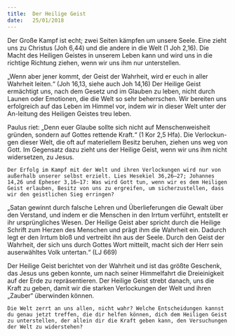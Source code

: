 ```yaml
---
title:  Der Heilige Geist
date:   25/01/2018
---
```


Der Große Kampf ist echt; zwei Seiten kämpfen um unsere Seele. Eine zieht uns zu Christus (Joh 6,44) und die andere in die Welt (1 Joh 2,16). Die Macht des Heiligen Geistes in unserem Leben kann und wird uns in die richtige Richtung ziehen, wenn wir uns ihm nur unterstellen. 

„Wenn aber jener kommt, der Geist der Wahrheit, wird er euch in aller Wahrheit leiten.“ (Joh 16,13, siehe auch Joh 14,16) Der Heilige Geist ermächtigt uns, nach dem Gesetz und im Glauben zu leben, nicht durch Launen oder Emotionen, die die Welt so sehr beherrschen. Wir bereiten uns erfolgreich auf das Leben im Himmel vor, indem wir in dieser Welt unter der An-leitung des Heiligen Geistes treu leben. 

Paulus riet: „Denn euer Glaube sollte sich nicht auf Menschenweisheit gründen, sondern auf Gottes rettende Kraft.“ (1 Kor 2,5 Hfa). Die Verlockun-gen dieser Welt, die oft auf materiellem Besitz beruhen, ziehen uns weg von Gott. Im Gegensatz dazu zieht uns der Heilige Geist, wenn wir uns ihm nicht widersetzen, zu Jesus. 

`Der Erfolg im Kampf mit der Welt und ihren Verlockungen wird nur von außerhalb unserer selbst erzielt. Lies Hesekiel 36,26–27; Johannes 14,26 und Epheser 3,16–17: Was wird Gott tun, wenn wir es dem Heiligen Geist erlauben, Besitz von uns zu ergreifen, um sicherzustellen, dass wir den geistlichen Sieg erringen?` 

„Satan gewinnt durch falsche Lehren und Überlieferungen die Gewalt über den Verstand, und indem er die Menschen in den Irrtum verführt, entstellt er ihr ursprüngliches Wesen. Der Heilige Geist aber spricht durch die Heilige Schrift zum Herzen des Menschen und prägt ihm die Wahrheit ein. Dadurch legt er den Irrtum bloß und vertreibt ihn aus der Seele. Durch den Geist der Wahrheit, der sich uns durch Gottes Wort mitteilt, macht sich der Herr sein auserwähltes Volk untertan.“ (LJ 669) 

Der Heilige Geist berichtet von der Wahrheit und ist das größte Geschenk, das Jesus uns geben konnte, um nach seiner Himmelfahrt die Dreieinigkeit auf der Erde zu repräsentieren. Der Heilige Geist strebt danach, uns die Kraft zu geben, damit wir die starken Verlockungen der Welt und ihren „Zauber“ überwinden können. 

`Die Welt zerrt an uns allen, nicht wahr? Welche Entscheidungen kannst du genau jetzt treffen, die dir helfen können, dich dem Heiligen Geist zu unterstellen, der allein dir die Kraft geben kann, den Versuchungen der Welt zu widerstehen?`